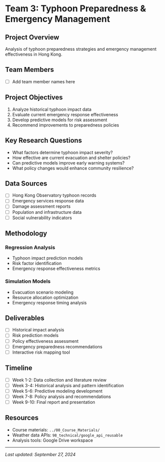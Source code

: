 # Team 3: Typhoon Preparedness & Emergency Management

## Project Overview
Analysis of typhoon preparedness strategies and emergency management effectiveness in Hong Kong.

## Team Members
- [ ] Add team member names here

## Project Objectives
1. Analyze historical typhoon impact data
2. Evaluate current emergency response effectiveness
3. Develop predictive models for risk assessment
4. Recommend improvements to preparedness policies

## Key Research Questions
- What factors determine typhoon impact severity?
- How effective are current evacuation and shelter policies?
- Can predictive models improve early warning systems?
- What policy changes would enhance community resilience?

## Data Sources
- [ ] Hong Kong Observatory typhoon records
- [ ] Emergency services response data
- [ ] Damage assessment reports
- [ ] Population and infrastructure data
- [ ] Social vulnerability indicators

## Methodology
### Regression Analysis
- Typhoon impact prediction models
- Risk factor identification
- Emergency response effectiveness metrics

### Simulation Models
- Evacuation scenario modeling
- Resource allocation optimization
- Emergency response timing analysis

## Deliverables
- [ ] Historical impact analysis
- [ ] Risk prediction models
- [ ] Policy effectiveness assessment
- [ ] Emergency preparedness recommendations
- [ ] Interactive risk mapping tool

## Timeline
- [ ] Week 1-2: Data collection and literature review
- [ ] Week 3-4: Historical analysis and pattern identification
- [ ] Week 5-6: Predictive modeling development
- [ ] Week 7-8: Policy analysis and recommendations
- [ ] Week 9-10: Final report and presentation

## Resources
- Course materials: `../00_Course_Materials/`
- Weather data APIs: `98_technical/google_api_reusable`
- Analysis tools: Google Drive workspace

---
*Last updated: September 27, 2024*